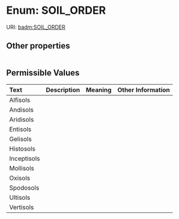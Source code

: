 
# Enum: SOIL_ORDER




URI: [badm:SOIL_ORDER](https://w3id.org/gsvr/badm-soil/SOIL_ORDER)


## Other properties

|  |  |  |
| --- | --- | --- |

## Permissible Values

| Text | Description | Meaning | Other Information |
| :--- | :---: | :---: | ---: |
| Alfisols |  |  |  |
| Andisols |  |  |  |
| Aridisols |  |  |  |
| Entisols |  |  |  |
| Gelisols |  |  |  |
| Histosols |  |  |  |
| Inceptisols |  |  |  |
| Mollisols |  |  |  |
| Oxisols |  |  |  |
| Spodosols |  |  |  |
| Ultisols |  |  |  |
| Vertisols |  |  |  |

